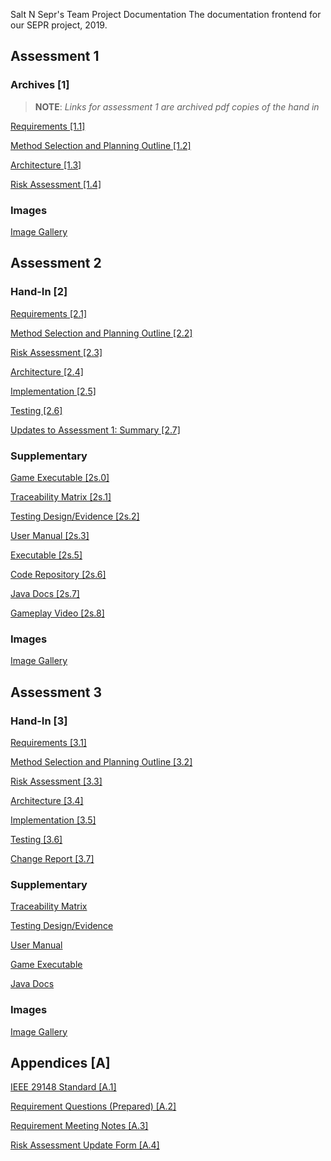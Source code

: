 Salt N Sepr's Team Project Documentation
The documentation frontend for our SEPR project, 2019.

## Assessment 1

### Archives [1]

> **NOTE**: *Links for assessment 1 are archived pdf copies of the hand in*

[Requirements [1.1]](Assessment1/Req1.pdf)

[Method Selection and Planning Outline [1.2]](Assessment1/Plan1.pdf)

[Architecture [1.3]](Assessment1/Arch1.pdf)

[Risk Assessment [1.4]](Assessment1/Risk1.pdf)

### Images

[Image Gallery](Assessment1/Images/Gallery.md)

## Assessment 2

### Hand-In [2]

[Requirements [2.1]](https://docs.google.com/document/d/17JfTq91l-9dCZaVaFxJoGubLILUlw9EhaqEPPKj_GCs/edit?usp=sharing)

[Method Selection and Planning Outline [2.2]](https://docs.google.com/document/d/1dwewwjUQkECWFBtsb6lFr8TWFSzdwsB1BmPWf_Brehw/edit?usp=sharing)

[Risk Assessment [2.3]](https://docs.google.com/document/d/1XxB0ynHKi2ZAGpRPNSpWqKPyd9UQXrqsGcAdovg_AYk/edit?usp=sharing)

[Architecture [2.4]](https://docs.google.com/document/d/17pU1x0DD34lsgjRjt37OeiBD2nQfTLqlitaAS8W_Smk/edit?usp=sharing)

[Implementation [2.5]](https://docs.google.com/document/d/1Q3L1_HbhJCZ-UGAmRamI0bkDNyfXKLhxXQoO6BJtKIw/edit?usp=sharing)

[Testing [2.6]](https://docs.google.com/document/d/1tPLJ-EWeDOE6ude7JlbaPOVxBOhTlZRpfZanFT1V-R8/edit?usp=sharing)

[Updates to Assessment 1: Summary [2.7]](https://docs.google.com/document/d/1dSMNthgV26EyRlcCeONvhuqOBXVjZgA4DaS1DHoBjt0/edit?usp=sharing)

### Supplementary

[Game Executable [2s.0]](desktop-1.0.jar)

[Traceability Matrix [2s.1]](https://docs.google.com/spreadsheets/d/1x0CG9MiFtrh2Vxmv7KBtYZwpXpDp49aunIc_EKc0hq0/edit?usp=sharing)

[Testing Design/Evidence [2s.2]](https://docs.google.com/document/d/1r1rafJILcJe_3tJiGrFYW8jeuJDwc1FPEGblsqmtd3M/edit?usp=sharing)

[User Manual [2s.3]](https://docs.google.com/document/d/1CVhWFX8c_daLan4HWWiN7ordHZJuIHRjxXz7MzsgwB0/edit?usp=sharing)

[Executable [2s.5]](https://github.com/SEPR16/SEPR16.github.io/raw/master/desktop-1.0.jar)

[Code Repository [2s.6]](https://dev.azure.com/sepr16/_git/Game?path=%2F&version=GBmaster&_a=contents)

[Java Docs [2s.7]](https://sepr16.github.io/Assessment2/JavaDocs/)

[Gameplay Video [2s.8]](https://www.youtube.com/watch?v=bom6txFNvcM&feature=youtu.be)

### Images

[Image Gallery](Assessment2/Images/Gallery.md)

## Assessment 3

### Hand-In [3]

[Requirements [3.1]](https://docs.google.com/document/d/1t6xCZatTLlr4ZU8MxJG6XdJEtNeEePV-NfB4DM93-Bs/edit?usp=sharing)

[Method Selection and Planning Outline [3.2]](https://docs.google.com/document/d/1VL-0Xk6BTfDjAi8IQ1uWVYaUYZ2amGzYqBW3te7jSbA/edit?usp=sharing)

[Risk Assessment [3.3]](https://docs.google.com/document/d/1IlLdsOsAQtfdjCzqAicF9ynLr4WzFib9yfjZ69gUoNA/edit?usp=sharing)

[Architecture [3.4]](https://docs.google.com/document/d/1OiKuGp8BzFo1NbBfiL_ur23RQW_rLsOSmgXcU15nvAc/edit?usp=sharing)

[Implementation [3.5]](https://docs.google.com/document/d/12Gs3x7OVuC_H4DtmFswBE7T3HtdcqKwoRcNzOpQcXWY/edit?usp=sharing)

[Testing [3.6]](https://docs.google.com/document/d/1XNkiNCvF1Ndi4dViZ0VrfgmT3owtypJmzs4C9ZqH09M/edit?usp=sharing)

[Change Report [3.7]](https://docs.google.com/document/d/1U5cCeO98YN9NUgI1KRQ4PQB3s2JmZ4uwEONZz_lt9ck/edit?usp=sharing)

### Supplementary

[Traceability Matrix](https://docs.google.com/spreadsheets/d/1NgCLFpJWfcCxK9hX6_iogMIGkny17T750M8Ubgd5Rvg/edit?usp=sharing)

[Testing Design/Evidence](https://docs.google.com/document/d/1_9JwZWnwdCR-DjSIVcCK_FvPKnDs0Iedo_-oWmJ3myk/edit?usp=sharing)

[User Manual](https://docs.google.com/document/d/18e2vRWE3m-CHN3ibEiJ8uCtg2Hg7GX22J2H46trBszM/edit?usp=sharing)

[Game Executable]()

[Java Docs](https://salt-and-berbils.firebaseapp.com/)

### Images

[Image Gallery](Assessment3/Images/Gallery.md)

## Appendices [A]

[IEEE 29148 Standard [A.1]](https://drive.google.com/a/york.ac.uk/file/d/16D3j55bur3vuNJafH8qle9jKWbT4A6v8/view?usp=sharing)

[Requirement Questions (Prepared) [A.2]](https://docs.google.com/document/d/1chuwoX8gyhHySJ4lMOAMNRa089EgwSF5c4PZLpy9t90/edit?usp=sharing)

[Requirement Meeting Notes [A.3]](https://docs.google.com/document/d/1GPiO9DPhDPSmFrTBdXBHQt6nCORbOsLNHpI2GMyNPZI/edit?usp=sharing)

[Risk Assessment Update Form [A.4]](https://docs.google.com/document/d/1x3hdrbIMIteII4GW1W3RP9bCzBNAFy9s1ZcLrp7yxBE/edit?usp=sharing)
